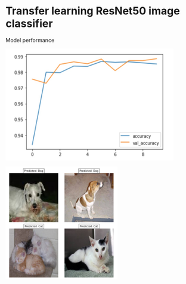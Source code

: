 # Transfer learning ResNet50 image classifier

Model performance

<img src="https://github.com/alissa404/Transfer-learning-ResNet50-image-classifier/blob/main/accuracy.jpg" width="450" height="300"><br/>

<img src="https://github.com/alissa404/Transfer-learning-ResNet50-image-classifier/blob/main/pic.jpg" width="300" height="300"><br/>
